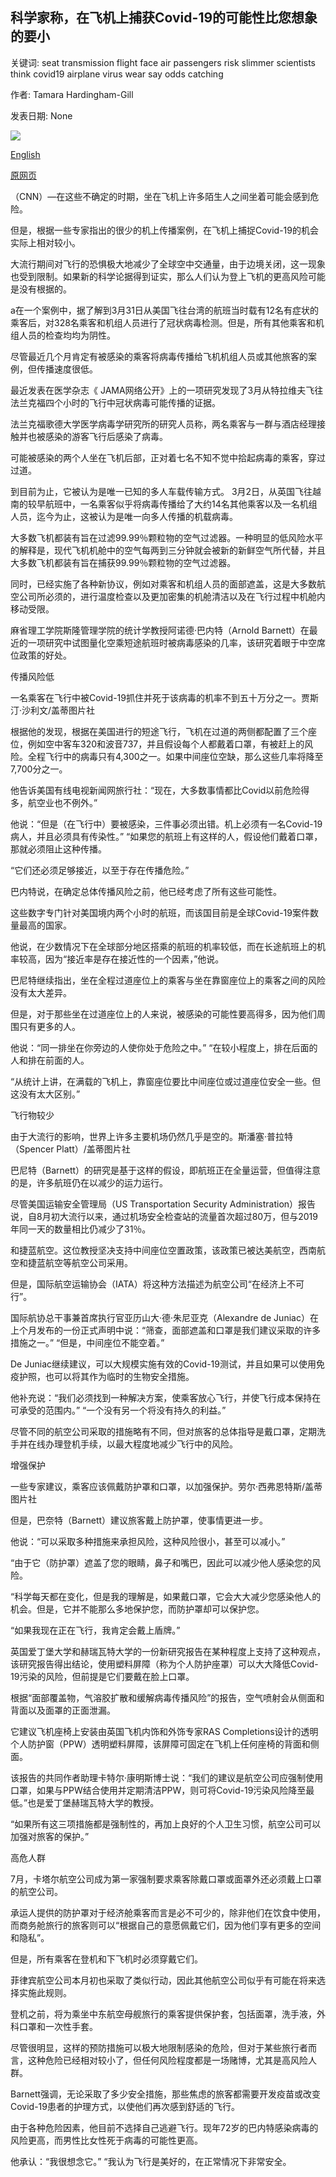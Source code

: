 ## 科学家称，在飞机上捕获Covid-19的可能性比您想象的要小

关键词: seat transmission flight face air passengers risk slimmer scientists think covid19 airplane virus wear say odds catching

作者: Tamara Hardingham-Gill

发表日期: None

![](https://cdn.cnn.com/cnnnext/dam/assets/200818050328-catching-covid-on-a-flight---getty-images-super-tease.jpg)

[English](The%20odds%20of%20catching%20Covid-19%20on%20an%20airplane%20are%20slimmer%20than%20you%20think%2C%20scientists%20say.md)

[原网页](https://edition.cnn.com/travel/article/odds-catching-covid-19-flight-wellness-scn/index.html)

（CNN）—在这些不确定的时期，坐在飞机上许多陌生人之间坐着可能会感到危险。

但是，根据一些专家指出的很少的机上传播案例，在飞机上捕捉Covid-19的机会实际上相对较小。

大流行期间对飞行的恐惧极大地减少了全球空中交通量，由于边境关闭，这一现象也受到限制。如果新的科学论据得到证实，那么人们认为登上飞机的更高风险可能是没有根据的。

a在一个案例中，据了解到3月31日从美国飞往台湾的航班当时载有12名有症状的乘客后，对328名乘客和机组人员进行了冠状病毒检测。但是，所有其他乘客和机组人员的检查均均为阴性。

尽管最近几个月肯定有被感染的乘客将病毒传播给飞机机组人员或其他旅客的案例，但传播速度很低。

最近发表在医学杂志《 JAMA网络公开》上的一项研究发现了3月从特拉维夫飞往法兰克福四个小时的飞行中冠状病毒可能传播的证据。

法兰克福歌德大学医学病毒学研究所的研究人员称，两名乘客与一群与酒店经理接触并也被感染的游客飞行后感染了病毒。

可能被感染的两个人坐在飞机后部，正对着七名不知不觉中拾起病毒的乘客，穿过过道。

到目前为止，它被认为是唯一已知的多人车载传输方式。 3月2日，从英国飞往越南的较早航班中，一名乘客似乎将病毒传播给了大约14名其他乘客以及一名机组人员，迄今为止，这被认为是唯一向多人传播的机载病毒。

大多数飞机都装有旨在过滤99.99％颗粒物的空气过滤器。一种明显的低风险水平的解释是，现代飞机机舱中的空气每两到三分钟就会被新的新鲜空气所代替，并且大多数飞机都装有旨在捕获99.99％颗粒物的空气过滤器。

同时，已经实施了各种新协议，例如对乘客和机组人员的面部遮盖，这是大多数航空公司所必须的，进行温度检查以及更加密集的机舱清洁以及在飞行过程中机舱内移动受限。

麻省理工学院斯隆管理学院的统计学教授阿诺德·巴内特（Arnold Barnett）在最近的一项研究中试图量化空乘短途航班时被病毒感染的几率，该研究着眼于中空席位政策的好处。

传播风险低

一名乘客在飞行中被Covid-19抓住并死于该病毒的机率不到五十万分之一。贾斯汀·沙利文/盖蒂图片社

根据他的发现，根据在美国进行的短途飞行，飞机在过道的两侧都配置了三个座位，例如空中客车320和波音737，并且假设每个人都戴着口罩，有被赶上的风险。全程飞行中的病毒只有4,300之一。如果中间座位空缺，那么这些几率将降至7,700分之一。

他告诉美国有线电视新闻网旅行社：“现在，大多数事情都比Covid以前危险得多，航空业也不例外。”

他说：“但是（在飞行中）要被感染，三件事必须出错。机上必须有一名Covid-19病人，并且必须具有传染性。” “如果您的航班上有这样的人，假设他们戴着口罩，那就必须阻止这种传播。

“它们还必须足够接近，以至于存在传播危险。”

巴内特说，在确定总体传播风险之前，他已经考虑了所有这些可能性。

这些数字专门针对美国境内两个小时的航班，而该国目前是全球Covid-19案件数量最高的国家。

他说，在少数情况下在全球部分地区搭乘的航班的机率较低，而在长途航班上的机率较高，因为“接近率是存在接近性的一个因素，”他说。

巴尼特继续指出，坐在全程过道座位上的乘客与坐在靠窗座位上的乘客之间的风险没有太大差异。

但是，对于那些坐在过道座位上的人来说，被感染的可能性要高得多，因为他们周围只有更多的人。

他说：“同一排坐在你旁边的人使你处于危险之中。” “在较小程度上，排在后面的人和排在前面的人。

“从统计上讲，在满载的飞机上，靠窗座位要比中间座位或过道座位安全一些。但这没有太大区别。”

飞行物较少

由于大流行的影响，世界上许多主要机场仍然几乎是空的。斯潘塞·普拉特（Spencer Platt）/盖蒂图片社

巴尼特（Barnett）的研究是基于这样的假设，即航班正在全量运营，但值得注意的是，许多航班仍在以减少的运力运行。

尽管美国运输安全管理局（US Transportation Security Administration）报告说，自8月初大流行以来，通过机场安全检查站的流量首次超过80万，但与2019年同一天的数量相比仍减少了31％。

和捷蓝航空。这位教授坚决支持中间座位空置政策，该政策已被达美航空，西南航空和捷蓝航空等航空公司采用。

但是，国际航空运输协会（IATA）将这种方法描述为航空公司“在经济上不可行”。

国际航协总干事兼首席执行官亚历山大·德·朱尼亚克（Alexandre de Juniac）在上个月发布的一份正式声明中说：“筛查，面部遮盖和口罩是我们建议采取的许多措施之一。” “但是，中间座位不能空着。”

De Juniac继续建议，可以大规模实施有效的Covid-19测试，并且如果可以使用免疫护照，也可以将其作为临时的生物安全措施。

他补充说：“我们必须找到一种解决方案，使乘客放心飞行，并使飞行成本保持在可承受的范围内。” “一个没有另一个将没有持久的利益。”

尽管不同的航空公司采取的措施略有不同，但对旅客的总体指导是戴口罩，定期洗手并在线办理登机手续，以最大程度地减少飞行中的风险。

增强保护

一些专家建议，乘客应该佩戴防护罩和口罩，以加强保护。劳尔·西弗恩特斯/盖蒂图片社

但是，巴奈特（Barnett）建议旅客戴上防护罩，使事情更进一步。

他说：“可以采取多种措施来承担风险，这种风险很小，甚至可以减小。”

“由于它（防护罩）遮盖了您的眼睛，鼻子和嘴巴，因此可以减少他人感染您的风险。

“科学每天都在变化，但是我的理解是，如果戴口罩，它会大大减少您感染他人的机会。但是，它并不能那么多地保护您，而防护罩却可以保护您。

“如果我现在正在飞行，我肯定会戴上盾牌。”

英国爱丁堡大学和赫瑞瓦特大学的一份新研究报告在某种程度上支持了这种观点，该研究报告得出结论，使用塑料屏障（称为个人防护座罩）可以大大降低Covid-19污染的风险，但前提是它们要戴在脸上口罩。

根据“面部覆盖物，气溶胶扩散和缓解病毒传播风险”的报告，空气喷射会从侧面和背面以及面罩的正面泄漏。

它建议飞机座椅上安装由英国飞机内饰和外饰专家RAS Completions设计的透明个人防护窗（PPW）透明塑料屏障，该屏障可固定在飞机上任何座椅的背面和侧面。

该报告的共同作者助理卡特尔·康明斯博士说：“我们的建议是航空公司应强制使用口罩，如果与PPW结合使用并定期清洁PPW，则可将Covid-19污染风险降至最低。”也是爱丁堡赫瑞瓦特大学的教授。

“如果所有这三项措施都是强制性的，再加上良好的个人卫生习惯，航空公司可以加强对旅客的保护。”

高危人群

7月，卡塔尔航空公司成为第一家强制要求乘客除戴口罩或面罩外还必须戴上口罩的航空公司。

承运人提供的防护罩对于经济舱乘客而言是必不可少的，除非他们在饮食中使用，而商务舱旅行的旅客则可以“根据自己的意愿佩戴它们，因为他们享有更多的空间和隐私”。

但是，所有乘客在登机和下飞机时必须穿戴它们。

菲律宾航空公司本月初也采取了类似行动，因此其他航空公司似乎有可能在将来选择实施此规则。

登机之前，将为乘坐中东航空母舰旅行的乘客提供保护套，包括面罩，洗手液，外科口罩和一次性手套。

尽管很明显，这样的预防措施可以极大地限制感染的危险，但对于某些旅行者而言，这种危险已经相对较小了，但任何风险程度都是一场赌博，尤其是高风险人群。

Barnett强调，无论采取了多少安全措施，那些焦虑的旅客都需要开发疫苗或改变Covid-19患者的护理方式，以使他们再次感到舒适的飞行。

由于各种危险因素，他目前不选择自己逃避飞行。现年72岁的巴内特感染病毒的风险更高，而男性比女性死于病毒的可能性更高。

他承认：“我很想念它。” “我认为飞行是美好的，在正常情况下非常安全。